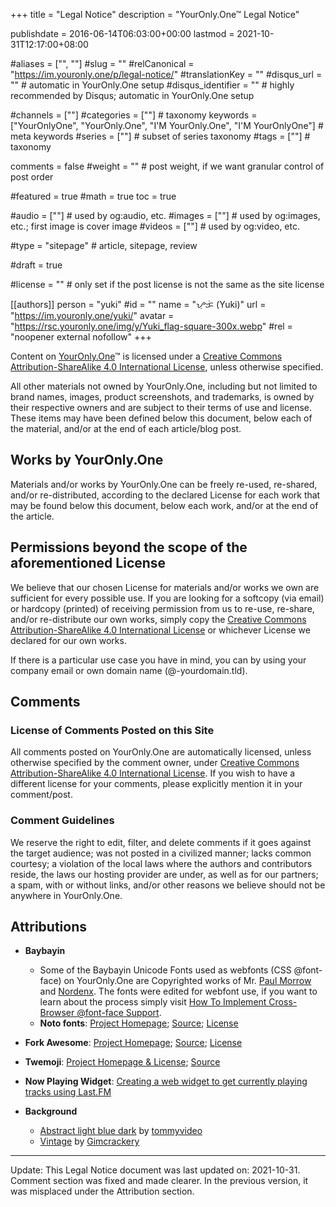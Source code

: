 +++
title = "Legal Notice"
description = "YourOnly.One™ Legal Notice"

publishdate = 2016-06-14T06:03:00+00:00
lastmod = 2021-10-31T12:17:00+08:00

#aliases = ["", ""]
#slug = ""
#relCanonical = "https://im.youronly.one/p/legal-notice/"
#translationKey = ""
#disqus_url = ""                                                    # automatic in YourOnly.One setup
#disqus_identifier = ""                                             # highly recommended by Disqus; automatic in YourOnly.One setup

#channels = [""]
#categories = [""]                                                   # taxonomy
keywords = ["YourOnlyOne", "YourOnly.One", "I'M YourOnly.One", "I'M YourOnlyOne"]                                                     # meta keywords
#series = [""]                                                       # subset of series taxonomy
#tags = [""]                                                         # taxonomy

comments = false
#weight = ""                                                        # post weight, if we want granular control of post order

#featured = true
#math = true
toc = true

#audio = [""]                                                        # used by og:audio, etc.
#images = [""]                                                       # used by og:images, etc.; first image is cover image
#videos = [""]                                                       # used by og:video, etc.

#type = "sitepage"                                                           # article, sitepage, review

#draft = true

#license = ""                                                       # only set if the post license is not the same as the site license

[[authors]]
  person = "yuki"
  #id = ""
  name = "ᜌᜓᜃᜒ (Yuki)"
  url = "https://im.youronly.one/yuki/"
  avatar = "https://rsc.youronly.one/img/y/Yuki_flag-square-300x.webp"
  #rel = "noopener external nofollow"
+++

Content on <span property="dct:title" xmlns:dct="https://purl.org/dc/terms/">[YourOnly.One](https://youronly.one "YourOnly.One")</span>™ is licensed under a <a href="https://creativecommons.org/licenses/by-sa/4.0/" rel="license noopener external">Creative Commons Attribution-ShareAlike 4.0 International License</a>, unless otherwise specified.

All other materials not owned by YourOnly.One, including but not limited to brand names, images, product screenshots, and trademarks, is owned by their respective owners and are subject to their terms of use and license. These items may have been defined below this document, below each of the material, and/or at the end of each article/blog post.

## Works by YourOnly.One

Materials and/or works by YourOnly.One can be freely re-used, re-shared, and/or re-distributed, according to the declared License for each work that may be found below this document, below each work, and/or at the end of the article.

## Permissions beyond the scope of the aforementioned License

We believe that our chosen License for materials and/or works we own are sufficient for every possible use. If you are looking for a softcopy (via email) or hardcopy (printed) of receiving permission from us to re-use, re-share, and/or re-distribute our own works, simply copy the <a href="https://creativecommons.org/licenses/by-sa/4.0/" rel="license noopener external">Creative Commons Attribution-ShareAlike 4.0 International License</a> or whichever License we declared for our own works.

If there is a particular use case you have in mind, you can [](contact-us.md) by using your company email or own domain name (@-yourdomain.tld).

## Comments

### License of Comments Posted on this Site

All comments posted on <span property="dct:title" xmlns:dct="https://purl.org/dc/terms/">YourOnly.One</span> are automatically licensed, unless otherwise specified by the comment owner, under <a href="https://creativecommons.org/licenses/by-sa/4.0/" rel="license noopener external">Creative Commons Attribution-ShareAlike 4.0 International License</a>. If you wish to have a different license for your comments, please explicitly mention it in your comment/post.

### Comment Guidelines

We reserve the right to edit, filter, and delete comments if it goes against the target audience; was not posted in a civilized manner; lacks common courtesy; a violation of the local laws where the authors and contributors reside, the laws our hosting provider are under, as well as for our partners; a spam, with or without links, and/or other reasons we believe should not be anywhere in YourOnly.One.

## Attributions

- **Baybayin**
  - Some of the Baybayin Unicode Fonts used as webfonts (CSS @font-face) on YourOnly.One are Copyrighted works of Mr. [Paul Morrow](https://www.mts.net/~pmorrow/bio.htm "Paul Morrow") and [Nordenx](https://nordenx.blogspot.com "Nordenx"). The fonts were edited for webfont use, if you want to learn about the process simply visit [How To Implement Cross-Browser @font-face Support](https://im.youronly.one/techmagus/how-to-implement-cross-browser-font-face-support "How To Implement Cross-Browser @font-face Support").
  - **Noto fonts**: [Project Homepage](https://www.google.com/get/noto/ "Project Homepage"); [Source](https://github.com/googlefonts/noto-fonts "Source"); [License](https://scripts.sil.org/OFL "License")

- **Fork Awesome**: [Project Homepage](https://forkaweso.me "Project Homepage"); [Source](https://github.com/ForkAwesome/Fork-Awesome "Source"); [License](https://forkaweso.me/Fork-Awesome/license/ "License")
- **Twemoji**: [Project Homepage & License](https://twemoji.twitter.com "Project Homepage & License"); [Source](https://github.com/twitter/twemoji "Source")
- **Now Playing Widget**: [Creating a web widget to get currently playing tracks using Last.FM](https://prashant.me/development/2018/03/04/creating-a-web-widget-to-get-currently-playing-song-tracks-using-lastfm.html "Creating a web widget to get currently playing tracks using Last.FM")
- **Background**
  - [Abstract light blue dark](https://pixabay.com/illustrations/abstract-light-blue-dark-1780252/ "Abstract light blue dark") by [tommyvideo](https://pixabay.com/users/tommyvideo-3092371/ "tommyvideo")
  - [Vintage](https://pixabay.com/illustrations/vintage-distressed-933793/ "Vintage") by [Gimcrackery](https://pixabay.com/users/gimcrackery-1386707/ "Gimcrackery")

---

Update: This Legal Notice document was last updated on: 2021-10-31. Comment section was fixed and made clearer. In the previous version, it was misplaced under the Attribution section.
